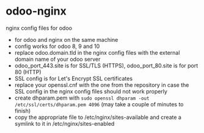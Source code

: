 # odoo-nginx
nginx config files for odoo

* for odoo and nginx on the same machine
* config works for odoo 8, 9 and 10
* replace odoo.domain.tld in the nginx config files with the external domain name of your odoo server
* odoo_port_443.site is for SSL/TLS (HTTPS), odoo_port_80.site is for port 80 (HTTP)
* SSL config is for Let's Encrypt SSL certificates
* replace your openssl.cnf with the one from the repository in case the SSL config in the nginx config files should not work properly
* create dhparam.pem with `sudo openssl dhparam -out /etc/ssl/certs/dhparam.pem 4096` (may take a couple of minutes to finish)
* copy the appropriate file to /etc/nginx/sites-available and create a symlink to it in /etc/nginx/sites-enabled

